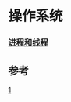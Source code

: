 # 操作系统

### [进程和线程](https://www.yuque.com/u21687997/qkka11/ee1bmo)

## 参考
[1](https://www.cnblogs.com/cxuanBlog/p/13297199.html)
